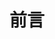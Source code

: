 ---
layout: single
title: 前言
locale: zh
toc: true
toc_label: Content

sidebar:
  nav: sidebar_zh
---